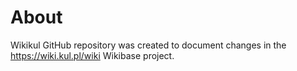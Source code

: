 # About
Wikikul GitHub repository was created to document changes in the https://wiki.kul.pl/wiki Wikibase project.
